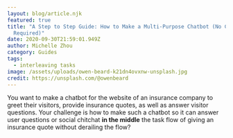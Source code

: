 ```yaml
---
layout: blog/article.njk
featured: true
title: "A Step to Step Guide: How to Make a Multi-Purpose Chatbot (No Coding
  Required)"
date: 2020-09-30T21:59:01.949Z
author: Michelle Zhou
category: Guides
tags:
  - interleaving tasks
image: /assets/uploads/owen-beard-k21dn4ovxnw-unsplash.jpg
credit: https://unsplash.com/@owenbeard
---
```

You want to make a chatbot for the website of an insurance company to greet their visitors, provide insurance quotes, as well as answer visitor questions. Your challenge is how to make such a chatbot so it can answer user questions or social chitchat **in the middle** the task flow of giving an insurance quote without derailing the flow?   



